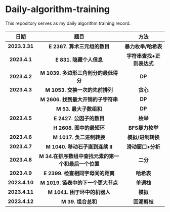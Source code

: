# Daily-algorithm-training
This repository serves as my daily algorithm training record.



|   **日期**    |                      **题目**                       |         **方法**          |
| :-----------: | :-------------------------------------------------: | :-----------------------: |
| **2023.3.31** |            **E 2367. 算术三元组的数目**             |    **暴力枚举/哈希表**    |
| **2023.4.1**  |               **E 831. 隐藏个人信息**               | **字符串查找+正则表达式** |
| **2023.4.2**  |        **M 1039. 多边形三角剖分的最低得分**         |          **DP**           |
| **2023.4.3**  |           **M 1053. 交换一次的先前排列**            |         **贪心**          |
|               |         **M 2606. 找到最大开销的子字符串**          |          **DP**           |
|               |               **M 53. 最大子数组和**                |          **DP**           |
| **2023.4.5**  |              **E 2427. 公因子的数目**               |         **枚举**          |
|               |              **H 2608. 图中的最短环**               |      **BFS暴力枚举**      |
| **2023.4.6**  |              **M 1017. 负二进制转换**               |     **模拟/进制转换**     |
| **2023.4.7**  |           **M 1040. 移动石子直到连续 II**           |     **滑动窗口+分析**     |
| **2023.4.8**  | **M 34.在排序数组中查找元素的第一个和最后一个位置** |         **二分**          |
| **2023.4.9**  |          **E 2399. 检查相同字母间的距离**           |        **哈希表**         |
| **2023.4.10** |         **M 1019. 链表中的下一个更大节点**          |        **单调栈**         |
| **2023.4.11** |            **M 1041. 困于环中的机器人**             |         **模拟**          |
| **2023.4.12** |                 **M 39. 组合总和**                  |       **回溯剪枝**        |

